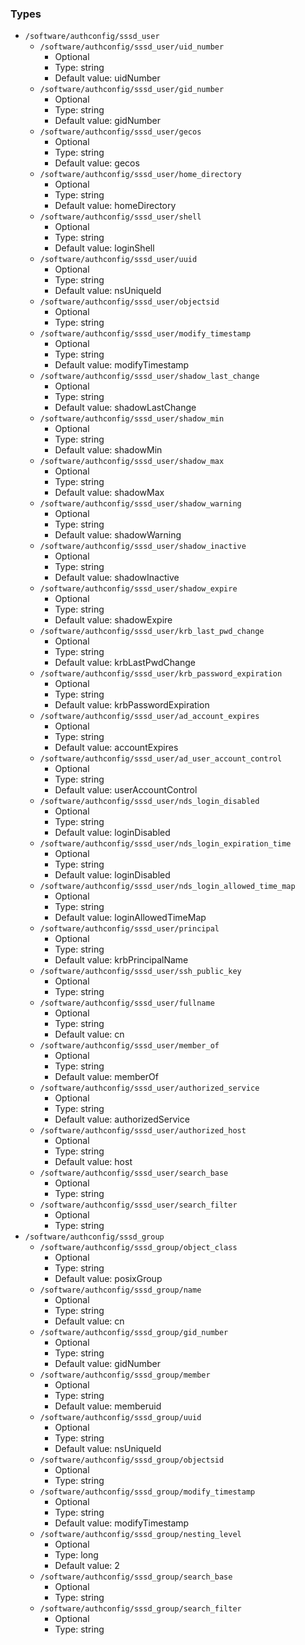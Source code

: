 
### Types

 - `/software/authconfig/sssd_user`
    - `/software/authconfig/sssd_user/uid_number`
        - Optional
        - Type: string
        - Default value: uidNumber
    - `/software/authconfig/sssd_user/gid_number`
        - Optional
        - Type: string
        - Default value: gidNumber
    - `/software/authconfig/sssd_user/gecos`
        - Optional
        - Type: string
        - Default value: gecos
    - `/software/authconfig/sssd_user/home_directory`
        - Optional
        - Type: string
        - Default value: homeDirectory
    - `/software/authconfig/sssd_user/shell`
        - Optional
        - Type: string
        - Default value: loginShell
    - `/software/authconfig/sssd_user/uuid`
        - Optional
        - Type: string
        - Default value: nsUniqueId
    - `/software/authconfig/sssd_user/objectsid`
        - Optional
        - Type: string
    - `/software/authconfig/sssd_user/modify_timestamp`
        - Optional
        - Type: string
        - Default value: modifyTimestamp
    - `/software/authconfig/sssd_user/shadow_last_change`
        - Optional
        - Type: string
        - Default value: shadowLastChange
    - `/software/authconfig/sssd_user/shadow_min`
        - Optional
        - Type: string
        - Default value: shadowMin
    - `/software/authconfig/sssd_user/shadow_max`
        - Optional
        - Type: string
        - Default value: shadowMax
    - `/software/authconfig/sssd_user/shadow_warning`
        - Optional
        - Type: string
        - Default value: shadowWarning
    - `/software/authconfig/sssd_user/shadow_inactive`
        - Optional
        - Type: string
        - Default value: shadowInactive
    - `/software/authconfig/sssd_user/shadow_expire`
        - Optional
        - Type: string
        - Default value: shadowExpire
    - `/software/authconfig/sssd_user/krb_last_pwd_change`
        - Optional
        - Type: string
        - Default value: krbLastPwdChange
    - `/software/authconfig/sssd_user/krb_password_expiration`
        - Optional
        - Type: string
        - Default value: krbPasswordExpiration
    - `/software/authconfig/sssd_user/ad_account_expires`
        - Optional
        - Type: string
        - Default value: accountExpires
    - `/software/authconfig/sssd_user/ad_user_account_control`
        - Optional
        - Type: string
        - Default value: userAccountControl
    - `/software/authconfig/sssd_user/nds_login_disabled`
        - Optional
        - Type: string
        - Default value: loginDisabled
    - `/software/authconfig/sssd_user/nds_login_expiration_time`
        - Optional
        - Type: string
        - Default value: loginDisabled
    - `/software/authconfig/sssd_user/nds_login_allowed_time_map`
        - Optional
        - Type: string
        - Default value: loginAllowedTimeMap
    - `/software/authconfig/sssd_user/principal`
        - Optional
        - Type: string
        - Default value: krbPrincipalName
    - `/software/authconfig/sssd_user/ssh_public_key`
        - Optional
        - Type: string
    - `/software/authconfig/sssd_user/fullname`
        - Optional
        - Type: string
        - Default value: cn
    - `/software/authconfig/sssd_user/member_of`
        - Optional
        - Type: string
        - Default value: memberOf
    - `/software/authconfig/sssd_user/authorized_service`
        - Optional
        - Type: string
        - Default value: authorizedService
    - `/software/authconfig/sssd_user/authorized_host`
        - Optional
        - Type: string
        - Default value: host
    - `/software/authconfig/sssd_user/search_base`
        - Optional
        - Type: string
    - `/software/authconfig/sssd_user/search_filter`
        - Optional
        - Type: string
 - `/software/authconfig/sssd_group`
    - `/software/authconfig/sssd_group/object_class`
        - Optional
        - Type: string
        - Default value: posixGroup
    - `/software/authconfig/sssd_group/name`
        - Optional
        - Type: string
        - Default value: cn
    - `/software/authconfig/sssd_group/gid_number`
        - Optional
        - Type: string
        - Default value: gidNumber
    - `/software/authconfig/sssd_group/member`
        - Optional
        - Type: string
        - Default value: memberuid
    - `/software/authconfig/sssd_group/uuid`
        - Optional
        - Type: string
        - Default value: nsUniqueId
    - `/software/authconfig/sssd_group/objectsid`
        - Optional
        - Type: string
    - `/software/authconfig/sssd_group/modify_timestamp`
        - Optional
        - Type: string
        - Default value: modifyTimestamp
    - `/software/authconfig/sssd_group/nesting_level`
        - Optional
        - Type: long
        - Default value: 2
    - `/software/authconfig/sssd_group/search_base`
        - Optional
        - Type: string
    - `/software/authconfig/sssd_group/search_filter`
        - Optional
        - Type: string
